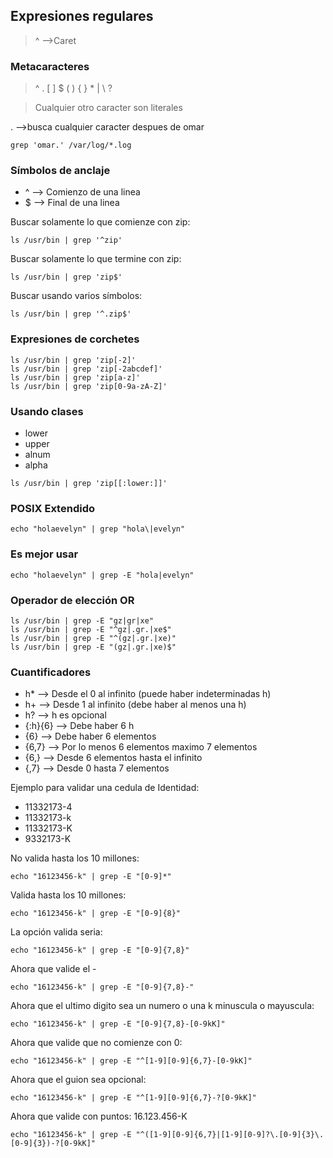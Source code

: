 ## Expresiones regulares
> ^ -->Caret

### Metacaracteres
> ^ . [ ] $ ( ) { } * | \ ?

> Cualquier otro caracter son literales

. -->busca cualquier caracter despues de omar
```
grep 'omar.' /var/log/*.log
```
### Símbolos de anclaje
* ^ --> Comienzo de una linea
* $ --> Final de una linea

Buscar solamente lo que comienze con zip:
```
ls /usr/bin | grep '^zip'
```
Buscar solamente lo que termine con zip:
```
ls /usr/bin | grep 'zip$'
```
Buscar usando varios símbolos:
```
ls /usr/bin | grep '^.zip$'
```
### Expresiones de corchetes
```
ls /usr/bin | grep 'zip[-2]'
ls /usr/bin | grep 'zip[-2abcdef]'
ls /usr/bin | grep 'zip[a-z]'
ls /usr/bin | grep 'zip[0-9a-zA-Z]'
```
### Usando clases
* lower
* upper
* alnum
* alpha
```
ls /usr/bin | grep 'zip[[:lower:]]'
```
### POSIX Extendido
```
echo "holaevelyn" | grep "hola\|evelyn"
```
### Es mejor usar
```
echo "holaevelyn" | grep -E "hola|evelyn"
```
### Operador de elección OR
```
ls /usr/bin | grep -E "gz|gr|xe"
ls /usr/bin | grep -E "^gz|.gr.|xe$"
ls /usr/bin | grep -E "^(gz|.gr.|xe)"
ls /usr/bin | grep -E "(gz|.gr.|xe)$"
```
### Cuantificadores
* h* --> Desde el 0 al infinito (puede haber indeterminadas h)
* h+ --> Desde 1 al infinito (debe haber al menos una h)
* h? --> h es opcional
* {:h}{6} --> Debe haber 6 h
* {6} --> Debe haber 6 elementos
* {6,7} --> Por lo menos 6 elementos maximo 7 elementos
* {6,} --> Desde 6 elementos hasta el infinito
* {,7} --> Desde 0 hasta 7 elementos

Ejemplo para validar una cedula de Identidad:
* 11332173-4
* 11332173-k
* 11332173-K
*  9332173-K

No valida hasta los 10 millones:
```
echo "16123456-k" | grep -E "[0-9]*"
```
Valida hasta los 10 millones:
```
echo "16123456-k" | grep -E "[0-9]{8}"
```
La opción valida seria:
```
echo "16123456-k" | grep -E "[0-9]{7,8}"
```
Ahora que valide el -
```
echo "16123456-k" | grep -E "[0-9]{7,8}-"
```
Ahora que el ultimo digito sea un numero o una k minuscula o mayuscula:
```
echo "16123456-k" | grep -E "[0-9]{7,8}-[0-9kK]"
```
Ahora que valide que no comienze con 0:
```
echo "16123456-k" | grep -E "^[1-9][0-9]{6,7}-[0-9kK]"
```
Ahora que el guion sea opcional:
```
echo "16123456-k" | grep -E "^[1-9][0-9]{6,7}-?[0-9kK]"
```
Ahora que valide con puntos: 16.123.456-K
```
echo "16123456-k" | grep -E "^([1-9][0-9]{6,7}|[1-9][0-9]?\.[0-9]{3}\.[0-9]{3})-?[0-9kK]"
```

